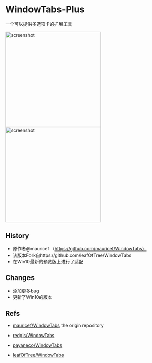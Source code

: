 # WindowTabs-Plus

一个可以提供多选项卡的扩展工具

<p>
<img alt="screenshot" src="https://user-images.githubusercontent.com/8959123/115018178-237f1900-9eea-11eb-9968-24720807da77.png" width="300" />
<img alt="screenshot" src="https://user-images.githubusercontent.com/8959123/115018236-32fe6200-9eea-11eb-9866-6df31f374ee7.png" width="300" />
</p>

## History
- 原作者@mauricef （https://github.com/mauricef/WindowTabs）
- 该版本Fork自https://github.com/leafOfTree/WindowTabs
- 在Win10最新的预览版上进行了适配

## Changes

- 添加更多bug
- 更新了Win10的版本

## Refs

- [mauricef/WindowTabs](https://github.com/mauricef/WindowTabs) the origin repository

- [redgis/WindowTabs](https://github.com/redgis/WindowTabs)

- [payaneco/WindowTabs](https://github.com/payaneco/WindowTabs)

- [leafOfTree/WindowTabs](https://github.com/leafOfTree/WindowTabs)

